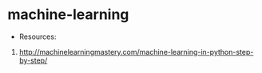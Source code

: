 # machine-learning

* Resources:

1. http://machinelearningmastery.com/machine-learning-in-python-step-by-step/